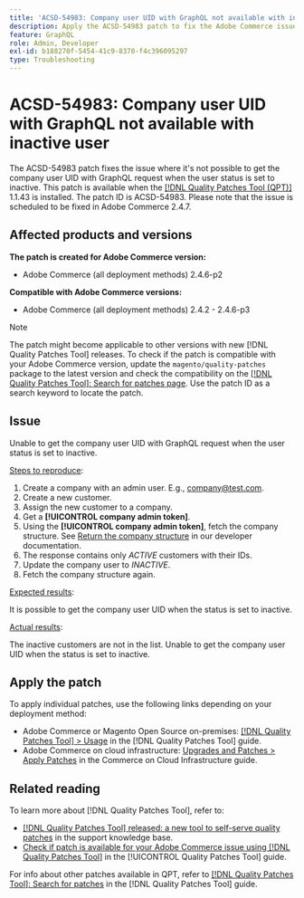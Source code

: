 ```yaml
---
title: 'ACSD-54983: Company user UID with GraphQL not available with inactive user'
description: Apply the ACSD-54983 patch to fix the Adobe Commerce issue where it's not possible to get the company user UID with GraphQL request when the user status is set to inactive.
feature: GraphQL
role: Admin, Developer
exl-id: b188270f-5454-41c9-8370-f4c396095297
type: Troubleshooting
---
```

# ACSD-54983: Company user UID with GraphQL not available with inactive user

The ACSD-54983 patch fixes the issue where it's not possible to get the company user UID with GraphQL request when the user status is set to inactive. This patch is available when the [[!DNL Quality Patches Tool (QPT)]](https://experienceleague.adobe.com/en/docs/commerce-operations/tools/quality-patches-tool/quality-patches-tool-to-self-serve-quality-patches) 1.1.43 is installed. The patch ID is ACSD-54983. Please note that the issue is scheduled to be fixed in Adobe Commerce 2.4.7.

## Affected products and versions

**The patch is created for Adobe Commerce version:**

* Adobe Commerce (all deployment methods)  2.4.6-p2

**Compatible with Adobe Commerce versions:**

* Adobe Commerce (all deployment methods) 2.4.2 - 2.4.6-p3

>[!NOTE]
>
>The patch might become applicable to other versions with new [!DNL Quality Patches Tool] releases. To check if the patch is compatible with your Adobe Commerce version, update the `magento/quality-patches` package to the latest version and check the compatibility on the [[!DNL Quality Patches Tool]: Search for patches page](https://experienceleague.adobe.com/tools/commerce-quality-patches/index.html). Use the patch ID as a search keyword to locate the patch.

## Issue

Unable to get the company user UID with GraphQL request when the user status is set to inactive.

<u>Steps to reproduce</u>:

1. Create a company with an admin user. E.g., company@test.com.
1. Create a new customer.
1. Assign the new customer to a company.
1. Get a **[!UICONTROL company admin token]**.
1. Using the **[!UICONTROL company admin token]**, fetch the company structure. See [Return the company structure](https://developer.adobe.com/commerce/webapi/graphql/schema/b2b/company/queries/company/#return-the-company-structure) in our developer documentation.
1. The response contains only *ACTIVE* customers with their IDs.
1. Update the company user to *INACTIVE*.
1. Fetch the company structure again.

<u>Expected results</u>:

It is possible to get the company user UID when the status is set to inactive.

<u>Actual results</u>:

The inactive customers are not in the list. Unable to get the company user UID when the status is set to inactive.
 
## Apply the patch

To apply individual patches, use the following links depending on your deployment method:

* Adobe Commerce or Magento Open Source on-premises: [[!DNL Quality Patches Tool] > Usage](/help/tools/quality-patches-tool/usage.md) in the [!DNL Quality Patches Tool] guide.
* Adobe Commerce on cloud infrastructure: [Upgrades and Patches > Apply Patches](https://experienceleague.adobe.com/docs/commerce-cloud-service/user-guide/develop/upgrade/apply-patches.html) in the Commerce on Cloud Infrastructure guide.

## Related reading

To learn more about [!DNL Quality Patches Tool], refer to:

* [[!DNL Quality Patches Tool] released: a new tool to self-serve quality patches](https://experienceleague.adobe.com/en/docs/commerce-operations/tools/quality-patches-tool/quality-patches-tool-to-self-serve-quality-patches) in the support knowledge base.
* [Check if patch is available for your Adobe Commerce issue using [!DNL Quality Patches Tool]](/help/tools/quality-patches-tool/patches-available-in-qpt/check-patch-for-magento-issue-with-magento-quality-patches.md) in the [!UICONTROL Quality Patches Tool] guide.


For info about other patches available in QPT, refer to [[!DNL Quality Patches Tool]: Search for patches](https://experienceleague.adobe.com/tools/commerce-quality-patches/index.html) in the [!DNL Quality Patches Tool] guide.
